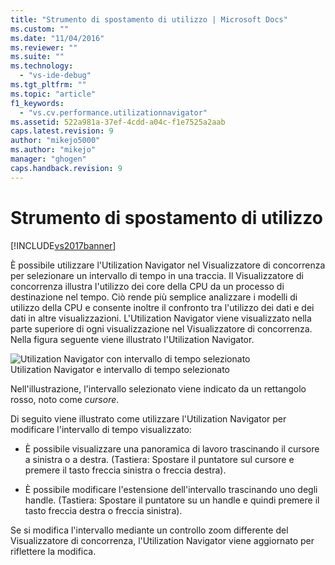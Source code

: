 ```yaml
---
title: "Strumento di spostamento di utilizzo | Microsoft Docs"
ms.custom: ""
ms.date: "11/04/2016"
ms.reviewer: ""
ms.suite: ""
ms.technology: 
  - "vs-ide-debug"
ms.tgt_pltfrm: ""
ms.topic: "article"
f1_keywords: 
  - "vs.cv.performance.utilizationnavigator"
ms.assetid: 522a981a-37ef-4cdd-a04c-f1e7525a2aab
caps.latest.revision: 9
author: "mikejo5000"
ms.author: "mikejo"
manager: "ghogen"
caps.handback.revision: 9
---
```

# Strumento di spostamento di utilizzo
[!INCLUDE[vs2017banner](../code-quality/includes/vs2017banner.md)]

È possibile utilizzare l'Utilization Navigator nel Visualizzatore di concorrenza per selezionare un intervallo di tempo in una traccia.  Il Visualizzatore di concorrenza illustra l'utilizzo dei core della CPU da un processo di destinazione nel tempo.  Ciò rende più semplice analizzare i modelli di utilizzo della CPU e consente inoltre il confronto tra l'utilizzo dei dati e dei dati in altre visualizzazioni.  L'Utilization Navigator viene visualizzato nella parte superiore di ogni visualizzazione nel Visualizzatore di concorrenza.  Nella figura seguente viene illustrato l'Utilization Navigator.  
  
 ![Utilization Navigator con intervallo di tempo selezionato](~/profiling/media/cvutilizationnavigator.png "CVUtilizationNavigator")  
Utilization Navigator e intervallo di tempo selezionato  
  
 Nell'illustrazione, l'intervallo selezionato viene indicato da un rettangolo rosso, noto come *cursore*.  
  
 Di seguito viene illustrato come utilizzare l'Utilization Navigator per modificare l'intervallo di tempo visualizzato:  
  
-   È possibile visualizzare una panoramica di lavoro trascinando il cursore a sinistra o a destra. \(Tastiera: Spostare il puntatore sul cursore e premere il tasto freccia sinistra o freccia destra\).  
  
-   È possibile modificare l'estensione dell'intervallo trascinando uno degli handle. \(Tastiera: Spostare il puntatore su un handle e quindi premere il tasto freccia destra o freccia sinistra\).  
  
 Se si modifica l'intervallo mediante un controllo zoom differente del Visualizzatore di concorrenza, l'Utilization Navigator viene aggiornato per riflettere la modifica.